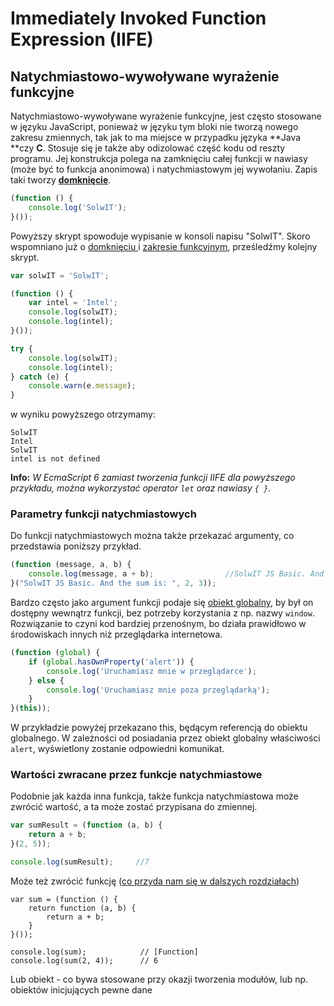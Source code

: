 # Immediately Invoked Function Expression \(IIFE\)

## Natychmiastowo-wywoływane wyrażenie funkcyjne

Natychmiastowo-wywoływane wyrażenie funkcyjne, jest często stosowane w języku JavaScript, ponieważ w języku tym bloki nie tworzą nowego zakresu zmiennych, tak jak to ma miejsce w przypadku języka **Java **czy **C**. Stosuje się je także aby odizolować część kodu od reszty programu. Jej konstrukcja polega na zamknięciu całej funkcji w nawiasy \(może być to funkcja anonimowa\) i natychmiastowym jej wywołaniu.  Zapis taki tworzy [**domknięcie**](/closures.md).

```js
(function () {
    console.log('SolwIT');
}());
```

Powyższy skrypt spowoduje wypisanie w konsoli napisu "SolwIT".   Skoro wspomniano już o [domknięciu ](/closures.md)i [zakresie funkcyjnym](/scoping.md), prześledźmy kolejny skrypt.

```js
var solwIT = 'SolwIT';

(function () {
    var intel = 'Intel';
    console.log(solwIT);
    console.log(intel);
}());

try {
    console.log(solwIT);
    console.log(intel);
} catch (e) {
    console.warn(e.message);
}
```

w wyniku powyższego otrzymamy:

```
SolwIT
Intel
SolwIT
intel is not defined
```

**Info:** _W EcmaScript 6 zamiast tworzenia funkcji IIFE  dla powyższego przykładu, można wykorzystać  operator _`let`_ oraz nawiasy _`{ }`_._

### Parametry funkcji natychmiastowych

Do funkcji natychmiastowych można także przekazać argumenty, co przedstawia poniższy przykład.

```js
(function (message, a, b) {
    console.log(message, a + b);                //SolwIT JS Basic. And the sum is:  5
}("SolwIT JS Basic. And the sum is: ", 2, 3));
```

Bardzo często jako argument funkcji podaje się  [obiekt globalny](/scoping.md), by był on dostępny wewnątrz funkcji, bez potrzeby korzystania z np. nazwy  `window`. Rozwiązanie to czyni kod bardziej przenośnym, bo działa prawidłowo w środowiskach innych niż przeglądarka internetowa.

```js
(function (global) {
    if (global.hasOwnProperty('alert')) {
        console.log('Uruchamiasz mnie w przeglądarce');
    } else {
        console.log('Uruchamiasz mnie poza przeglądarką');
    }
}(this));
```

W przykładzie powyżej przekazano this, będącym referencją do obiektu globalnego.  W zależności od posiadania przez obiekt globalny właściwości `alert`, wyświetlony zostanie odpowiedni komunikat.

### Wartości zwracane przez funkcje natychmiastowe

Podobnie jak każda inna funkcja, także funkcja natychmiastowa może zwrócić wartość, a ta może zostać przypisana do zmiennej.

```js
var sumResult = (function (a, b) {
    return a + b;
}(2, 5));

console.log(sumResult);     //7
```

Może też zwrócić funkcję  \([co przyda nam się w dalszych rozdziałach](/closures.md)\)

```
var sum = (function () {
    return function (a, b) {
        return a + b;
    }
}());
    
console.log(sum);            // [Function]
console.log(sum(2, 4));      // 6
```

Lub obiekt - co bywa stosowane przy okazji tworzenia modułów, lub np. obiektów inicjujących pewne dane

```

```




